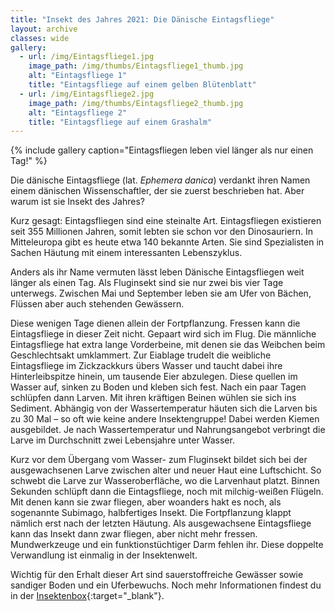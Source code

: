 ```yaml
---
title: "Insekt des Jahres 2021: Die Dänische Eintagsfliege"
layout: archive
classes: wide
gallery:
  - url: /img/Eintagsfliege1.jpg
    image_path: /img/thumbs/Eintagsfliege1_thumb.jpg
    alt: "Eintagsfliege 1"
    title: "Eintagsfliege auf einem gelben Blütenblatt"
  - url: /img/Eintagsfliege2.jpg
    image_path: /img/thumbs/Eintagsfliege2_thumb.jpg
    alt: "Eintagsfliege 2"
    title: "Eintagsfliege auf einem Grashalm"
---
```


{% include gallery caption="Eintagsfliegen leben viel länger als nur einen Tag!" %}


Die dänische Eintagsfliege (lat. *Ephemera danica*) verdankt ihren Namen einem dänischen Wissenschaftler, der sie zuerst beschrieben hat. Aber warum ist sie Insekt des Jahres?

Kurz gesagt: Eintagsfliegen sind eine steinalte Art. Eintagsfliegen existieren seit 355 Millionen Jahren, somit lebten sie schon vor den Dinosauriern. In Mitteleuropa gibt es heute etwa 140 bekannte Arten. Sie sind Spezialisten in Sachen Häutung mit einem interessanten Lebenszyklus.

Anders als ihr Name vermuten lässt leben Dänische Eintagsfliegen weit länger als einen Tag. Als Fluginsekt sind sie nur zwei bis vier Tage unterwegs. Zwischen Mai und September leben sie am Ufer von Bächen, Flüssen aber auch stehenden Gewässern.

Diese wenigen Tage dienen allein der Fortpflanzung. Fressen kann die Eintagsfliege in dieser Zeit nicht. Gepaart wird sich im Flug. Die männliche Eintagsfliege hat extra lange Vorderbeine, mit denen sie das Weibchen beim Geschlechtsakt umklammert. Zur Eiablage trudelt die weibliche Eintagsfliege im Zickzackkurs übers Wasser und taucht dabei ihre Hinterleibspitze hinein, um tausende Eier abzulegen. Diese quellen im Wasser auf, sinken zu Boden und kleben sich fest. Nach ein paar Tagen schlüpfen dann Larven. Mit ihren kräftigen Beinen wühlen sie sich ins Sediment. Abhängig von der Wassertemperatur häuten sich die Larven bis zu 30 Mal – so oft wie keine andere Insektengruppe! Dabei werden Kiemen ausgebildet. Je nach Wassertemperatur und Nahrungsangebot verbringt die Larve im Durchschnitt zwei Lebensjahre unter Wasser.

Kurz vor dem Übergang vom Wasser- zum Fluginsekt bildet sich bei der ausgewachsenen Larve zwischen alter und neuer Haut eine Luftschicht. So schwebt die Larve zur Wasseroberfläche, wo die Larvenhaut platzt. Binnen Sekunden schlüpft dann die Eintagsfliege, noch mit milchig-weißen Flügeln. Mit denen kann sie zwar fliegen, aber woanders hakt es noch, als sogenannte Subimago, halbfertiges Insekt. Die Fortpflanzung klappt nämlich erst nach der letzten Häutung. Als ausgewachsene Eintagsfliege kann das Insekt dann zwar fliegen, aber nicht mehr fressen. Mundwerkzeuge und ein funktionstüchtiger Darm fehlen ihr. Diese doppelte Verwandlung ist einmalig in der Insektenwelt.

Wichtig für den Erhalt dieser Art sind sauerstoffreiche Gewässer sowie sandiger Boden und ein Uferbewuchs. Noch mehr Informationen findest du in der [Insektenbox](http://www.insektenbox.de/sonsti/danein.htm){:target="_blank"}.
